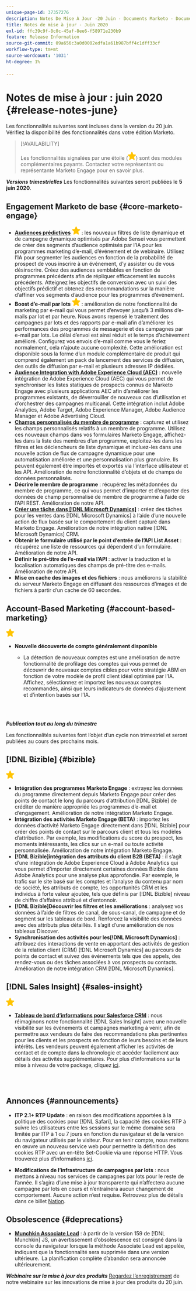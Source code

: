 ```yaml
---
unique-page-id: 37357276
description: Notes De Mise À Jour -20 Juin - Documents Marketo - Documentation Du Produit
title: Notes de mise à jour - Juin 2020
exl-id: ffc39c9f-8c0c-45af-8ee6-f58971e230b9
feature: Release Information
source-git-commit: 09a656c3a0d0002edfa1a61b987bff4c1dff33cf
workflow-type: tm+mt
source-wordcount: '1031'
ht-degree: 1%

---
```


# Notes de mise à jour : juin 2020 {#release-notes-june}

Les fonctionnalités suivantes sont incluses dans la version du 20 juin. Vérifiez la disponibilité des fonctionnalités dans votre édition Marketo.

>[!AVAILABILITY]
>
>Les fonctionnalités signalées par une étoile (![](assets/yellow-star.png)) sont des modules complémentaires payants. Contactez votre représentant ou représentante Marketo Engage pour en savoir plus.

**_Versions trimestrielles_** Les fonctionnalités suivantes seront publiées le **5 juin 2020**.

## Engagement Marketo de base {#core-marketo-engage}

* **[Audiences prédictives](https://experienceleague.adobe.com/docs/marketo/sky/predictive-audiences/getting-started-with-predictive-audiences.html?lang=en#predictive-audiences)** ![(étoile)](assets/yellow-star.png) : les nouveaux filtres de liste dynamique et de campagne dynamique optimisés par Adobe Sensei vous permettent de créer des segments d’audience optimisés par l’IA pour les programmes marketing d’e-mail, d’événement et de webinaire. Utilisez l’IA pour segmenter les audiences en fonction de la probabilité de prospect de vous inscrire à un événement, d’y assister ou de vous désinscrire. Créez des audiences semblables en fonction de programmes précédents afin de répliquer efficacement les succès précédents. Atteignez les objectifs de conversion avec un suivi des objectifs prédictif et obtenez des recommandations sur la manière d’affiner vos segments d’audience pour les programmes d’événement.
* **Boost d’e-mail par lots** ![(étoile)](assets/yellow-star.png) : amélioration de notre fonctionnalité de marketing par e-mail qui vous permet d’envoyer jusqu’à 3 millions d’e-mails par lot et par heure. Nous avons repensé le traitement des campagnes par lots et des rapports par e-mail afin d’améliorer les performances des programmes de messagerie et des campagnes par e-mail par lots. Le délai d’envoi est ainsi réduit et le temps d’achèvement amélioré. Configurez vos envois d’e-mail comme vous le feriez normalement, cela n’ajoute aucune complexité. Cette amélioration est disponible sous la forme d’un module complémentaire de produit qui comprend également un pack de lancement des services de diffusion, des outils de diffusion par e-mail et plusieurs adresses IP dédiées.
* **[Audience Integration with Adobe Experience Cloud (AEC)](/help/marketo/product-docs/core-marketo-concepts/smart-lists-and-static-lists/static-lists/send-a-list-to-adobe-experience-cloud.md)** : nouvelle intégration de Adobe Experience Cloud (AEC) qui vous permet de synchroniser les listes statiques de prospects connus de Marketo Engage avec plusieurs applications AEC afin d’améliorer les programmes existants, de déverrouiller de nouveaux cas d’utilisation et d’orchestrer des campagnes multicanal. Cette intégration inclut Adobe Analytics, Adobe Target, Adobe Experience Manager, Adobe Audience Manager et Adobe Advertising Cloud.
* **[Champs personnalisés du membre de programme](/help/marketo/product-docs/core-marketo-concepts/programs/working-with-programs/program-member-custom-fields.md)** : capturez et utilisez les champs personnalisés relatifs à un membre de programme. Utilisez ces nouveaux champs dans vos formulaires Marketo Engage, affichez-les dans la liste des membres d’un programme, exploitez-les dans les filtres et les déclencheurs de liste dynamique et incluez-les dans une nouvelle action de flux de campagne dynamique pour une automatisation améliorée et une personnalisation plus granulaire. Ils peuvent également être importés et exportés via l’interface utilisateur et les API. Amélioration de notre fonctionnalité d’objets et de champs de données personnalisés.
* **Décrire le membre de programme** : récupérez les métadonnées du membre de programme, ce qui vous permet d’importer et d’exporter des données de champ personnalisé de membre de programme à l’aide de l’API REST. Amélioration de notre API.
* **[Créer une tâche dans [!DNL Microsoft Dynamics]](/help/marketo/product-docs/core-marketo-concepts/smart-campaigns/microsoft-dynamics-flow-actions/create-task-in-microsoft.md)** : créez des tâches pour les ventes dans [!DNL Microsoft Dynamics] à l’aide d’une nouvelle action de flux basée sur le comportement du client capturé dans Marketo Engage. Amélioration de notre intégration native [!DNL Microsoft Dynamics] CRM.
* **Obtenir le formulaire utilisé par le point d’entrée de l’API List Asset** : récupérez une liste de ressources qui dépendent d’un formulaire. Amélioration de notre API.
* **Définir le pré-titre de l’e-mail via l’API** : activer la traduction et la localisation automatiques des champs de pré-titre des e-mails. Amélioration de notre API.
* **Mise en cache des images et des fichiers** : nous améliorons la stabilité du serveur Marketo Engage en diffusant des ressources d’images et de fichiers à partir d’un cache de 60 secondes.

## Account-Based Marketing {#account-based-marketing}

![(étoile)](assets/yellow-star.png)

* **Nouvelle découverte de compte généralement disponible**

   * La détection de nouveaux comptes est une amélioration de notre fonctionnalité de profilage des comptes qui vous permet de découvrir de nouveaux comptes cibles pour votre stratégie ABM en fonction de votre modèle de profil client idéal optimisé par l’IA. Affichez, sélectionnez et importez les nouveaux comptes recommandés, ainsi que leurs indicateurs de données d’ajustement et d’intention basés sur l’IA.

<br> 

**_Publication tout au long du trimestre_**

Les fonctionnalités suivantes font l’objet d’un cycle non trimestriel et seront publiées au cours des prochains mois.

## [!DNL Bizible] {#bizible}

![(étoile)](assets/yellow-star.png)

* **Intégration des programmes Marketo Engage** : extrayez les données du programme directement depuis Marketo Engage pour créer des points de contact le long du parcours d’attribution [!DNL Bizible] de créditer de manière appropriée les programmes d’e-mail et d’engagement. Amélioration de notre intégration Marketo Engage.
* **Intégration des activités Marketo Engage (BETA)** : importez les données d’activité Marketo Engage directement dans [!DNL Bizible] pour créer des points de contact sur le parcours client et tous les modèles d’attribution. Par exemple, les modifications du score du prospect, les moments intéressants, les clics sur un e-mail ou toute activité personnalisée. Amélioration de notre intégration Marketo Engage.
* **[!DNL Bizible]intégration des attributs du client B2B (BETA)** : il s’agit d’une intégration de Adobe Experience Cloud à Adobe Analytics qui vous permet d’importer directement certaines données Bizible dans Adobe Analytics pour une analyse plus approfondie. Par exemple, le trafic sur le site basé sur les comptes et l’analyse du contenu par nom de société, les attributs de compte, les opportunités CRM et les individus à forte valeur ajoutée, tels que définis par [!DNL Bizible] niveau de chiffre d’affaires attribué et d’entonnoir.
* **[!DNL Bizible]Découvrir les filtres et les améliorations** : analysez vos données à l’aide de filtres de canal, de sous-canal, de campagne et de segment sur les tableaux de bord. Renforcez la visibilité des données avec des attributs plus détaillés. Il s’agit d’une amélioration de nos tableaux Discover.
* **Synchronisation des activités pour les[!DNL Microsoft Dynamics]** : attribuez des interactions de vente en apportant des activités de gestion de la relation client (CRM) [!DNL Microsoft Dynamics] au parcours de points de contact et suivez des événements tels que des appels, des rendez-vous ou des tâches associées à vos prospects ou contacts. Amélioration de notre intégration CRM [!DNL Microsoft Dynamics].

## [!DNL Sales Insight] {#sales-insight}

![(étoile)](assets/yellow-star.png)

* **[Tableau de bord d’informations pour Salesforce CRM](/help/marketo/product-docs/marketo-sales-insight/msi-for-salesforce/features/insights-dashboard-feature-overview.md)** : nous réimaginons notre fonctionnalité [!DNL Sales Insight] avec une nouvelle visibilité sur les événements et campagnes marketing à venir, afin de permettre aux vendeurs de faire des recommandations plus pertinentes pour les clients et les prospects en fonction de leurs besoins et de leurs intérêts. Les vendeurs peuvent également afficher les activités de contact et de compte dans la chronologie et accéder facilement aux détails des activités supplémentaires. Pour plus d’informations sur la mise à niveau de votre package, cliquez [ici](/help/marketo/product-docs/marketo-sales-insight/msi-for-salesforce/configuration/configuration-for-existing-customers.md).

<br> 

## Annonces {#announcements}

* **ITP 2.1+ RTP Update** : en raison des modifications apportées à la politique des cookies pour [!DNL Safari], la capacité des cookies RTP à suivre les utilisateurs entre les sessions sur le même domaine sera limitée par ITP à 1 ou 7 jours en fonction du navigateur et de la version du navigateur utilisés par le visiteur. Pour en tenir compte, nous mettons en œuvre un nouveau service web pour permettre la définition des cookies RTP avec un en-tête Set-Cookie via une réponse HTTP. Vous trouverez plus d’informations [ici](https://nation.marketo.com/t5/Knowledgebase/Browser-Cookie-Updates-How-Marketo-RTP-Is-Affected/ta-p/299603).

* **Modifications de l’infrastructure de campagnes par lots** : nous mettons à niveau nos services de campagnes par lots pour le reste de l’année. Il s’agira d’une mise à jour transparente qui n’affectera aucune campagne par lots en cours et n’entraînera aucun changement de comportement. Aucune action n’est requise. Retrouvez plus de détails dans ce billet [Nation](https://nation.marketo.com/t5/Product-Documents/Batch-Campaign-Processing-Infrastructure-Update/ta-p/301374).

## Obsolescence {#deprecations}

* **[Munchkin Associate Lead](https://developers.marketo.com/blog/deprecation-of-munchkin-associate-lead-method/)** : à partir de la version 159 de [!DNL Munchkin] JS, un avertissement d’obsolescence est consigné dans la console du navigateur lorsque la méthode Associate Lead est appelée, indiquant que la fonctionnalité sera supprimée dans une version ultérieure.  La planification complète d’abandon sera annoncée ultérieurement.

**_Webinaire sur la mise à jour des produits_** [Regardez l’enregistrement](https://engage.marketo.com/June-Release-2020-On-Demand.html) de notre webinaire sur les innovations de mise à jour des produits du 20 juin.

